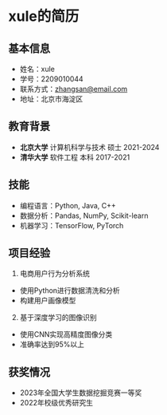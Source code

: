 # xule的简历

## 基本信息
- 姓名：xule
- 学号：2209010044
- 联系方式：zhangsan@email.com
- 地址：北京市海淀区

## 教育背景
- **北京大学** 计算机科学与技术 硕士 2021-2024
- **清华大学** 软件工程 本科 2017-2021

## 技能
- 编程语言：Python, Java, C++
- 数据分析：Pandas, NumPy, Scikit-learn
- 机器学习：TensorFlow, PyTorch

## 项目经验
1. 电商用户行为分析系统
- 使用Python进行数据清洗和分析
- 构建用户画像模型

2. 基于深度学习的图像识别
- 使用CNN实现高精度图像分类
- 准确率达到95%以上

## 获奖情况
- 2023年全国大学生数据挖掘竞赛一等奖
- 2022年校级优秀研究生
